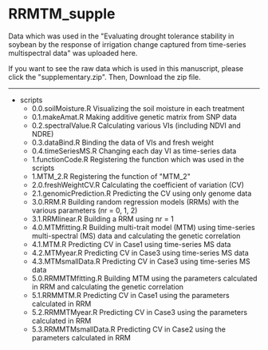 # RRMTM_supple

Data which was used in the "Evaluating drought tolerance stability in soybean by the response of irrigation change captured from time-series multispectral data" was uploaded here.

If you want to see the raw data which is used in this manuscript, please click the "supplementary.zip". Then, Download the zip file. 

___
* scripts
    * 0.0.soilMoisture.R
Visualizing the soil moisture in each treatment
    * 0.1.makeAmat.R
Making additive genetic matrix from SNP data
    * 0.2.spectralValue.R
Calculating various VIs (including NDVI and NDRE)
    * 0.3.dataBind.R
Binding the data of VIs and fresh weight
    * 0.4.timeSeriesMS.R
Changing each day VI as time-series data
    * 1.functionCode.R
    Registering the function which was used in the scripts
    * 1.MTM_2.R
    Registering the function of "MTM_2"
    * 2.0.freshWeightCV.R
Calculating the coefficient of variation (CV)
    * 2.1.genomicPrediction.R
Predicting the CV using only genome data
    * 3.0.RRM.R
    Building random regression models (RRMs) with the various parameters (nr = 0, 1, 2)
    * 3.1.RRMlinear.R
    Building a RRM using nr = 1
    * 4.0.MTMfitting.R
Building multi-trait model (MTM) using time-series multi-spectral (MS) data and calculating the genetic correlation
    * 4.1.MTM.R
Predicting CV in Case1 using time-series MS data
    * 4.2.MTMyear.R
Predicting CV in Case3 using time-series MS data
    * 4.3.MTMsmallData.R
Predicting CV in Case3 using time-series MS data
    * 5.0.RRMMTMfitting.R
Building MTM using the parameters calculated in RRM and calculating the genetic correlation
    * 5.1.RRMMTM.R
Predicting CV in Case1 using the parameters calculated in RRM
    * 5.2.RRMMTMyear.R
Predicting CV in Case3 using the parameters calculated in RRM
    * 5.3.RRMMTMsmallData.R
Predicting CV in Case2 using the parameters calculated in RRM

 
